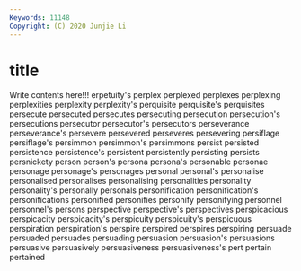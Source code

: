 ```yaml
---
Keywords: 11148
Copyright: (C) 2020 Junjie Li
---
```


# title

Write contents here!!!
erpetuity's 
perplex
perplexed 
perplexes 
perplexing 
perplexities 
perplexity 
perplexity's 
perquisite 
perquisite's 
perquisites 
persecute
persecuted 
persecutes 
persecuting 
persecution 
persecution's 
persecutions 
persecutor 
persecutor's 
persecutors 
perseverance
perseverance's 
persevere 
persevered 
perseveres 
persevering 
persiflage 
persiflage's 
persimmon 
persimmon's 
persimmons
persist 
persisted 
persistence 
persistence's 
persistent 
persistently 
persisting 
persists 
persnickety 
person
person's 
persona 
persona's 
personable 
personae 
personage 
personage's 
personages 
personal 
personal's
personalise 
personalised 
personalises 
personalising 
personalities 
personality 
personality's 
personally 
personals 
personification
personification's 
personifications 
personified 
personifies 
personify 
personifying 
personnel 
personnel's 
persons 
perspective
perspective's 
perspectives 
perspicacious 
perspicacity 
perspicacity's 
perspicuity 
perspicuity's 
perspicuous 
perspiration 
perspiration's
perspire 
perspired 
perspires 
perspiring 
persuade 
persuaded 
persuades 
persuading 
persuasion 
persuasion's
persuasions 
persuasive 
persuasively 
persuasiveness 
persuasiveness's 
pert 
pertain 
pertained 
